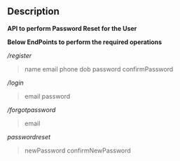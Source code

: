 ## Description

**API to perform Password Reset for the User**

**Below EndPoints to perform the required operations**

*/register*

>  name
>  email
>  phone
>  dob
>  password
>  confirmPassword

*/login*

> email
> password

*/forgotpassword*

> email

*passwordreset*

> newPassword
> confirmNewPassword

